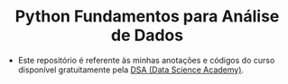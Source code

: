 <h1 align="center">Python Fundamentos para Análise de Dados</h1>

- Este repositório é referente às minhas anotações e códigos do curso disponível gratuitamente pela [DSA (Data Science Academy)](https://www.datascienceacademy.com.br/start).

